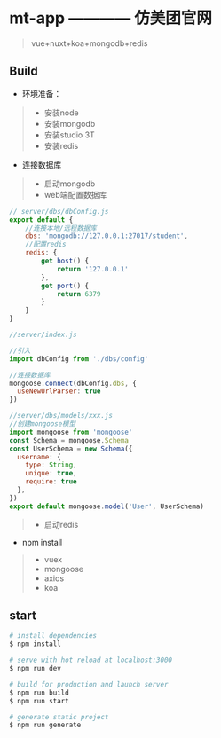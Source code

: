 # mt-app ———— 仿美团官网

> vue+nuxt+koa+mongodb+redis

## Build 

+ 环境准备：

> + 安装node 
> + 安装mongodb
> + 安装studio 3T
> + 安装redis

+ 连接数据库

> + 启动mongodb
> + web端配置数据库
``` javascript
// server/dbs/dbConfig.js
export default {
    //连接本地/远程数据库
    dbs: 'mongodb://127.0.0.1:27017/student',
    //配置redis
    redis: {
        get host() {
            return '127.0.0.1'
        },
        get port() {
            return 6379
        }
    }
}

//server/index.js

//引入
import dbConfig from './dbs/config'

//连接数据库
mongoose.connect(dbConfig.dbs, {
  useNewUrlParser: true
})

//server/dbs/models/xxx.js
//创建mongoose模型
import mongoose from 'mongoose'
const Schema = mongoose.Schema
const UserSchema = new Schema({
  username: {
    type: String,
    unique: true,
    require: true
  },
})
export default mongoose.model('User', UserSchema)
```
> + 启动redis

+ npm install
> * vuex
> * mongoose
> * axios
> * koa 

## start
``` bash
# install dependencies
$ npm install

# serve with hot reload at localhost:3000
$ npm run dev

# build for production and launch server
$ npm run build
$ npm run start

# generate static project
$ npm run generate
```

